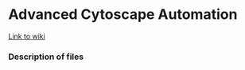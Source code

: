
# Advanced Cytoscape Automation

[Link to wiki](https://github.com/gladstone-institutes/Bioinformatics-Workshops/wiki/Advanced-Cytoscape-Automation)

### Description of files
